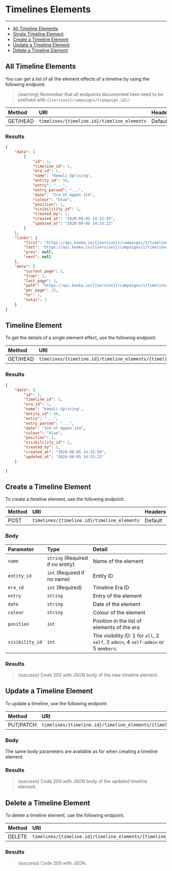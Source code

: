 # Timelines Elements

---

- [All Timeline Elements](#all-timeline-elements)
- [Single Timeline Element](#timeline-element)
- [Create a Timeline Element](#create-timeline-element)
- [Update a Timeline Element](#update-timeline-element)
- [Delete a Timeline Element](#delete-timeline-element)

<a name="all-timeline-elements"></a>
## All Timeline Elements

You can get a list of all the element effects of a timeline by using the following endpoint.

> {warning} Remember that all endpoints documented here need to be prefixed with `{{version}}/campaigns/{campaign.id}/`.


| Method | URI | Headers |
| :- |   :-   |  :-  |
| GET/HEAD | `timelines/{timeline.id}/timeline_elements` | Default |

### Results
```json
{
    "data": [
        {
            "id": 1,
            "timeline_id": 1,
            "era_id": 1,
            "name": "Kemali Uprising",
            "entity_id": 56,
            "entry": "...",
            "entry_parsed": "...",
            "date": "3rd of Appen 114",
            "colour": "blue",
            "position": 1,
            "visibilility_id": 1,
            "created_by": 1,
            "created_at": "2020-08-05 14:32:59",
            "updated_at": "2020-08-05 14:33:22"
        }
    ],
    "links": {
        "first": "https://api.kanka.io/{{version}}/campaigns/1/timelines/1/timeline_elements?page=1",
        "last": "https://api.kanka.io/{{version}}/campaigns/1/timelines/1/timeline_elements?page=1",
        "prev": null,
        "next": null
    },
    "meta": {
        "current_page": 1,
        "from": 1,
        "last_page": 1,
        "path": "https://api.kanka.io/{{version}}/campaigns/1/timelines/1/timeline_elements",
        "per_page": 15,
        "to": 1,
        "total": 1
    }
}
```


<a name="timeline-element"></a>
## Timeline Element

To get the details of a single element effect, use the following endpoint.

| Method | URI | Headers |
| :- |   :-   |  :-  |
| GET/HEAD | `timelines/{timeline.id}/timeline_elements/{timeline_element.id}` | Default |

### Results
```json
{
    "data": {
        "id": 1,
        "timeline_id": 1,
        "era_id": 1,
        "name": "Kemali Uprising",
        "entity_id": 56,
        "entry": "...",
        "entry_parsed": "...",
        "date": "3rd of Appen 114",
        "colour": "blue",
        "position": 1,
        "visibilility_id": 1,
        "created_by": 1,
        "created_at": "2020-08-05 14:32:59",
        "updated_at": "2020-08-05 14:33:22"
    }

}
```


<a name="create-timeline-element"></a>
## Create a Timeline Element

To create a timeline element, use the following endpoint.

| Method | URI | Headers |
| :- |   :-   |  :-  |
| POST | `timelines/{timeline.id}/timeline_elements` | Default |

### Body

| Parameter | Type | Detail |
| :- |   :-   |  :-  |
| `name` | `string` (Required if no entity) | Name of the element |
| `entity_id` | `int` (Required if no name) | Entity ID |
| `era_id` | `int` (Required) | Timeline Era ID |
| `entry` | `string` | Entry of the element |
| `date` | `string` | Date of the element |
| `colour` | `string` | Colour of the element |
| `position` | `int` | Position in the list of elements of the era |
| `visibility_id` | `int` | The visibility ID: 1 for `all`, 2 `self`, 3 `admin`, 4 `self-admin` or 5 `members`. |


### Results

> {success} Code 200 with JSON body of the new timeline element.


<a name="update-timeline-element"></a>
## Update a Timeline Element

To update a timeline, use the following endpoint.

| Method | URI | Headers |
| :- |   :-   |  :-  |
| PUT/PATCH | `timelines/{timeline.id}/timeline_elements/{timeline_element.id}` | Default |

### Body

The same body parameters are available as for when creating a timeline element.

### Results

> {success} Code 200 with JSON body of the updated timeline element.


<a name="delete-timeline-element"></a>
## Delete a Timeline Element

To delete a timeline element, use the following endpoint.

| Method | URI | Headers |
| :- |   :-   |  :-  |
| DELETE | `timelines/{timeline.id}/timeline_elements/{timeline_element.id}` | Default |

### Results

> {success} Code 200 with JSON.
